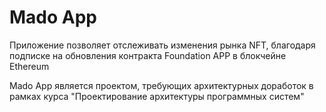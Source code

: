 # Mado App

Приложение позволяет отслеживать изменения рынка NFT, благодаря подписке на обновления контракта Foundation APP в блокчейне Ethereum

Mado App является проектом, требующих архитектурных доработок в рамках курса "Проектирование архитектуры программных систем"